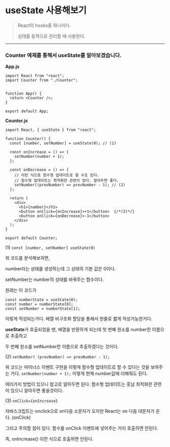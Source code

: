 # useState 사용해보기

> React의 hooks중 하나이다. 
>
> 상태를 동적으로 관리할 때 사용한다.

---

### Counter 예제를 통해서 useState를 알아보겠습니다. 



**App.js**

```react
import React from "react";
import Counter from "./Counter";


function App() {
  return <Counter />;
}

export default App;

```



**Counter.js**

```react
import React, { useState } from "react";

function Counter() {
  const [number, setNumber] = useState(0); // (1)

  const onIncrease = () => {
    setNumber(number + 1);
  };

  const onDecrease = () => {
    // 이런 식으로 함수형 업데이트로 할 수도 있다.
    // 함수형 업데이트는 최적화란 관련이 있다. 알아두면 좋다.
    setNumber((prevNumber) => prevNumber - 1); // (2)
  };

  return (
    <div>
      <h1>{number}</h1>
      <button onClick={onIncrease}>+1</button>  {/*(3)*/} 
      <button onClick={onDecrease}>-1</button>
    </div>
  );
}

export default Counter;

```

(1) `const [number, setNumber] useState(0)`

위 코드를 분석해보자면, 

number라는 상태를 생성하는데 그 상태의 기본 값은 0이다. 

setNumber는 number의 상태를 바꿔주는 함수이다. 

원래는 이 코드가 

```react
const numberState = useState(0);
const number = numberState[0];
const setNumber = numberState[1];
```

이렇게 작성되는거다. 배열 비구조화 할당을 통해서 한줄로 짧게 작성가능한거다. 

**useState**가 호출되었을 땐, 배열을 반환하게 되는데 첫 번째 원소를 number란 이름으로 추출하고 

두 번째 원소를 setNumber란 이름으로 추출하겠다는 것이다. 



(2) `setNumber( (prevNumber) => prevNumber - 1);` 

위 코드는 마이너스 이벤트 구현을 이렇게 함수형 업데이트로 할 수 있다는 것을 보여주는 거다. `setNumber(number + 1);` 이렇게 현재 number값에 더해줘도 된다. 

여러가지 방법이 있으니 참고로 알아두면 된다. 함수형 업데이트는 훗날 최적화란 관련이 있으니 알아두면 좋을것이다. 



(3) `onClick={onIncrease}` 

자바스크립트는 onclick으로 on다음 소문자가 오지만 React는 on 다음 대문자가 온다. (onClick)

그리고 주의할 점이 있다. 함수를 onClick 이벤트에 넣어주는 거지 호출하면 안된다. 

즉, onIncrease() 이런 식으로 호출하면 안된다.

